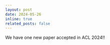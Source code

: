 ```yaml
---
layout: post
date: 2024-05-26
inline: true
related_posts: false
---
```


We have one new paper accepted in ACL 2024!!
